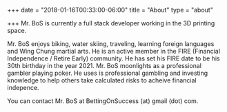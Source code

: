 +++
date = "2018-01-16T00:33:00-06:00"
title = "About"
type = "about"

+++
Mr. BoS is currently a full stack developer working in the 3D printing space.

Mr. BoS enjoys biking, water skiing, traveling, learning foreign languages and Wing Chung martial arts. He is an active member in the FIRE (Financial Independence / Retire Early) community. He has set his FIRE date to be his 30th birthday in the year 2021. Mr. BoS moonlights as a professional gambler playing poker. He uses is professional gambling and investing knowledge to help others take calculated risks to acheive financial indepence.

You can contact Mr. BoS at BettingOnSuccess (at) gmail (dot) com.